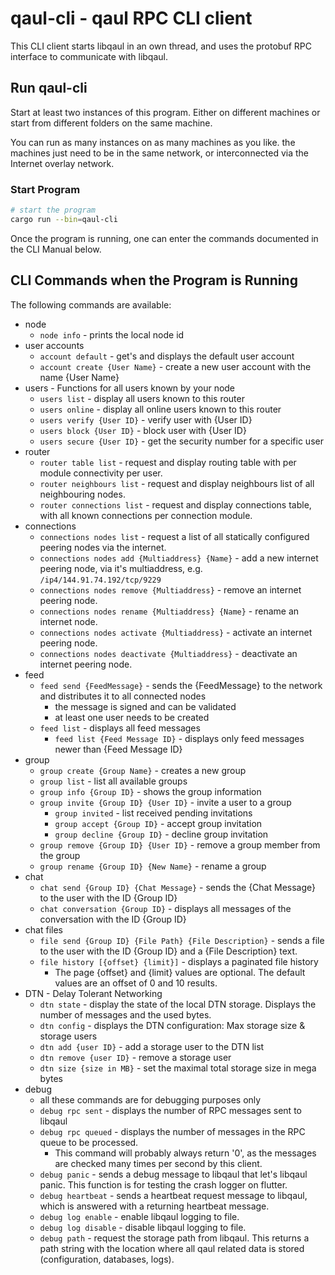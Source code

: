 # qaul-cli - qaul RPC CLI client

This CLI client starts libqaul in an own thread, and uses the protobuf RPC interface to communicate with libqaul.

## Run qaul-cli

Start at least two instances of this program. Either on different machines or start from different folders on the same machine.

You can run as many instances on as many machines as you like. the machines just need to be in the same network, or interconnected via the Internet overlay network.

### Start Program

```sh
# start the program
cargo run --bin=qaul-cli
```

Once the program is running, one can enter the commands documented in the CLI Manual below.

## CLI Commands when the Program is Running

The following commands are available:

* node
  * `node info` - prints the local node id
* user accounts
  * `account default` - get's and displays the default user account
  * `account create {User Name}` - create a new user account with the name {User Name}
* users - Functions for all users known by your node
  * `users list` - display all users known to this router
  * `users online` - display all online users known to this router
  * `users verify {User ID}` - verify user with {User ID}
  * `users block {User ID}` - block user with {User ID}
  * `users secure {User ID}` - get the security number for a specific user  
* router
  * `router table list` - request and display routing table with per module connectivity per user.
  * `router neighbours list` - request and display neighbours list of all neighbouring nodes.
  * `router connections list` - request and display connections table, with all known connections per connection module.
* connections
  * `connections nodes list` - request a list of all statically configured peering nodes via the internet.
  * `connections nodes add {Multiaddress} {Name}` - add a new internet peering node, via it's multiaddress, e.g. `/ip4/144.91.74.192/tcp/9229`
  * `connections nodes remove {Multiaddress}` - remove an internet peering node.
  * `connections nodes rename {Multiaddress} {Name}` - rename an internet node.
  * `connections nodes activate {Multiaddress}` - activate an internet peering node.
  * `connections nodes deactivate {Multiaddress}` - deactivate an internet peering node.
* feed
  * `feed send {FeedMessage}` - sends the {FeedMessage} to the network and distributes it to all connected nodes
    * the message is signed and can be validated
    * at least one user needs to be created
  * `feed list` - displays all feed messages
    * `feed list {Feed Message ID}` - displays only feed messages newer than {Feed Message ID}
* group
  * `group create {Group Name}` - creates a new group
  * `group list` - list all available groups
  * `group info {Group ID}` - shows the group information
  * `group invite {Group ID} {User ID}` - invite a user to a group
    * `group invited` - list received pending invitations
    * `group accept {Group ID}` - accept group invitation
    * `group decline {Group ID}` - decline group invitation
  * `group remove {Group ID} {User ID}` - remove a group member from the group
  * `group rename {Group ID} {New Name}` - rename a group
* chat
  * `chat send {Group ID} {Chat Message}` - sends the {Chat Message} to the user with the ID {Group ID}
  * `chat conversation {Group ID}` - displays all messages of the conversation with the ID {Group ID}
* chat files
  * `file send {Group ID} {File Path} {File Description}` - sends a file to the user with the ID {Group ID} and a {File Description} text.
  * `file history [{offset} {limit}]` - displays a paginated file history
    * The page {offset} and {limit} values are optional. The default values are an offset of 0 and 10 results.
* DTN - Delay Tolerant Networking
  * `dtn state` - display the state of the local DTN storage. Displays the number of messages and the used bytes.
  * `dtn config` - displays the DTN configuration: Max storage size & storage users
  * `dtn add {user ID}` - add a storage user to the DTN list
  * `dtn remove {user ID}` - remove a storage user
  * `dtn size {size in MB}` - set the maximal total storage size in mega bytes
* debug
  * all these commands are for debugging purposes only
  * `debug rpc sent` - displays the number of RPC messages sent to libqaul
  * `debug rpc queued` - displays the number of messages in the RPC queue to be processed.
    * This command will probably always return '0', as the messages are checked many times per second by this client.
  * `debug panic` - sends a debug message to libqaul that let's libqaul panic. This function is for testing the crash logger on flutter.
  * `debug heartbeat` - sends a heartbeat request message to libqaul, which is answered with a returning heartbeat message.
  * `debug log enable` - enable libqaul logging to file.
  * `debug log disable` - disable libqaul logging to file.
  * `debug path` - request the storage path from libqaul. This returns a path string with the location where all qaul related data is stored (configuration, databases, logs).
